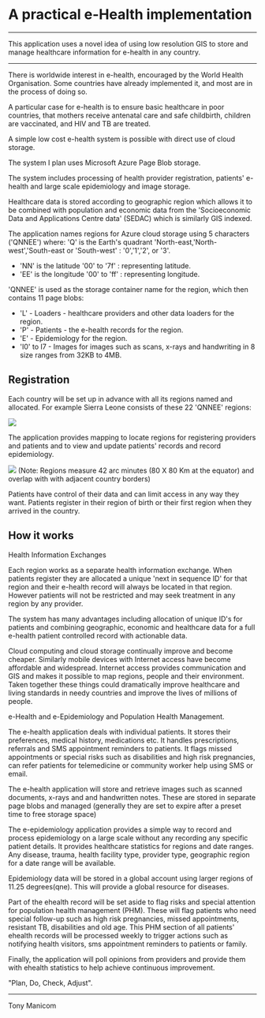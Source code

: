 # A practical e-Health implementation #

----------
This application uses a novel idea of using low resolution GIS to store and manage healthcare information for e-health in any country.

----------


There is worldwide interest in e-health, encouraged by the World Health Organisation. Some countries have already implemented it, and most are in the process of doing so. 

 A particular case for e-health is to ensure basic healthcare in poor countries, that mothers receive antenatal care and safe childbirth, children are vaccinated, and HIV and TB are treated. 

A simple low cost e-health system is possible with direct use of cloud storage.


The system I plan uses Microsoft Azure Page Blob storage.


The system includes processing of health provider registration, patients' e-health and large scale epidemiology and image storage.

Healthcare data is stored according to geographic region which allows it to be combined with population and economic data from the 'Socioeconomic Data and Applications Centre data' (SEDAC) which is similarly GIS indexed.

The application names regions for Azure cloud storage using 5 characters ('QNNEE') where:
  'Q' is the Earth's quadrant 'North-east,'North-west','South-east or 'South-west' : '0','1','2', or '3'.
- 'NN' is the latitude  '00' to '7f' : representing latitude.
- 'EE' is the longitude '00' to 'ff' : representing longitude.

'QNNEE' is used as the storage container name for the region, which then contains 11 page blobs:
- 'L' - Loaders - healthcare providers and other data loaders for the region.
- 'P' - Patients - the e-health records for the region.
- 'E' - Epidemiology for the region.
- 'I0' to I7 - Images for images such as scans, x-rays and handwriting in 8 size ranges from 32KB to 4MB. 

## Registration ##

Each country will be set up in advance with all its regions named and allocated. For example Sierra Leone consists of these 22 'QNNEE' regions:

![](http://i.imgur.com/Z1kjDjj.jpg)

 The application provides mapping to locate regions for registering providers and patients and to view and update patients' records and record epidemiology.

![](http://i.imgur.com/JMM64rB.jpg)
(Note: Regions measure 42 arc minutes (80 X 80 Km at the equator) and overlap with with adjacent country borders)

Patients have control of their data and can limit access in any way they want. Patients register in their region of birth or their first region when they arrived in the country.


## How it works ##


Health Information Exchanges

 Each region works as a separate health information exchange. When patients register they are allocated a unique 'next in sequence ID' for that region and their e-health record will always be located in that region. However patients will not be restricted and may seek treatment in any region by any provider.

The system has many advantages including allocation of unique ID's for patients and combining geographic, economic and healthcare data for a full e-health patient controlled record with actionable data. 

Cloud computing and cloud storage continually improve and become cheaper. Similarly mobile devices with Internet access have become affordable and widespread. Internet access provides communication and GIS and makes it possible to map regions, people and their environment. Taken together these things could dramatically improve healthcare and living standards in needy countries and improve the lives of millions of people.

e-Health and e-Epidemiology and Population Health Management.

The e-health application deals with individual patients. It stores their preferences, medical history, medications etc. It handles prescriptions, referrals and SMS appointment reminders to patients. It flags missed appointments or special risks such as disabilities and high risk pregnancies, can refer patients for telemedicine or community worker help using SMS or email.

The e-health application will store and retrieve images such as scanned documents, x-rays and and handwritten notes. These are stored in separate page blobs and managed (generally they are set to expire after a preset time to free storage space)

The e-epidemiology application provides a simple way to record and process epidemiology on a large scale without any recording any specific patient details. It provides healthcare statistics for regions and date ranges. Any disease, trauma, health facility type, provider type, geographic region for a date range will be available. 

Epidemiology data will be stored in a global account using larger regions of 11.25 degrees(qne). This will provide a global resource for diseases.

Part of the ehealth record will be set aside to flag risks and special attention for population health management (PHM). These will flag patients who need special follow-up such as high risk pregnancies, missed appointments, resistant TB, disabilities and old age. This PHM section of all patients' ehealth records will be processed weekly to trigger actions such as notifying health visitors, sms appointment reminders to patients or family. 

Finally, the application will poll opinions from providers and provide them with ehealth statistics to help achieve continuous improvement.

"Plan, Do, Check, Adjust".

----------

Tony Manicom









